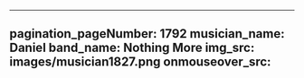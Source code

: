 ------
pagination_pageNumber: 1792
musician_name: Daniel
band_name: Nothing More
img_src: images/musician1827.png
onmouseover_src: 
------